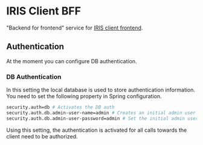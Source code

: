 # IRIS Client BFF

"Backend for frontend" service for [IRIS client frontend](https://github.com/iris-connect/iris-client/tree/develop/iris-client-fe).

## Authentication

At the moment you can configure DB authentication.

### DB Authentication

In this setting the local database is used to store authentication information. You need to set the following property in Spring configuration.

```bash
security.auth=db # Activates the DB auth
security.auth.db.admin-user-name=admin # Creates an initial admin user if it does not exist.
security.auth.db.admin-user-password=admin # Set the initial admin user password.
```

Using this setting, the authentication is activated for all calls towards the client need to be authorized.
